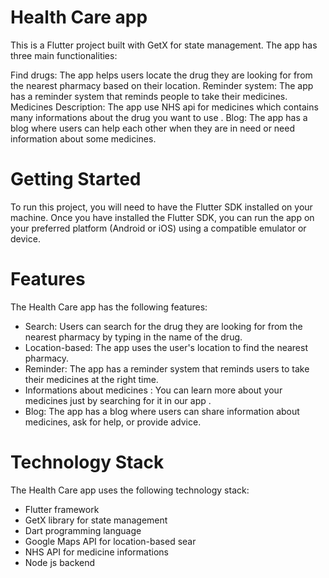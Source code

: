 # Health Care app

This is a Flutter project built with GetX for state management. The app has three main functionalities:

Find drugs: The app helps users locate the drug they are looking for from the nearest pharmacy based on their location.
Reminder system: The app has a reminder system that reminds people to take their medicines.
Medicines Description: The app use NHS api for medicines which contains many informations about the drug you want to use .
Blog: The app has a blog where users can help each other when they are in need or need information about some medicines.

# Getting Started

To run this project, you will need to have the Flutter SDK installed on your machine. Once you have installed the Flutter SDK, you can run the app on your preferred platform (Android or iOS) using a compatible emulator or device.

# Features

The Health Care app has the following features:

- Search: Users can search for the drug they are looking for from the nearest pharmacy by typing in the name of the drug.
- Location-based: The app uses the user's location to find the nearest pharmacy.
- Reminder: The app has a reminder system that reminds users to take their medicines at the right time.
- Informations about medicines : You can learn more about your medicines just by searching for it in our app .
- Blog: The app has a blog where users can share information about medicines, ask for help, or provide advice.

# Technology Stack

The Health Care app uses the following technology stack:

- Flutter framework
- GetX library for state management
- Dart programming language
- Google Maps API for location-based sear
- NHS API for medicine informations
- Node js backend

